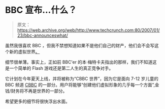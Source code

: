 # BBC 宣布…什么？

> 原文：<https://web.archive.org/web/http://www.techcrunch.com:80/2007/01/23/bbc-announceswhat/>

虽然我很喜欢 BBC ，但我不禁想知道如果不是他们自己的财产，他们会不会写这个新的虚拟世界[。](https://web.archive.org/web/20220316071832/http://news.bbc.co.uk/2/hi/entertainment/6290585.stm)

细节很单薄。事实上，正如前 BBC'er 的本·梅特卡夫指出的那样，我们不知道这是一个简单的 Flash 游戏还是第二人生的真正竞争对手。

它计划在今年夏天上线，并将被称为“CBBC 世界”，因为它是面向 7-12 岁儿童的 BBC 频道 [CBBC](https://web.archive.org/web/20220316071832/http://www.bbc.co.uk/cbbc/) 的一部分。用户将能够“创建他们虚拟形象的几乎每一个方面”,金钱/财务将不再是世界的一部分。

希望更多的细节将很快浮出水面。